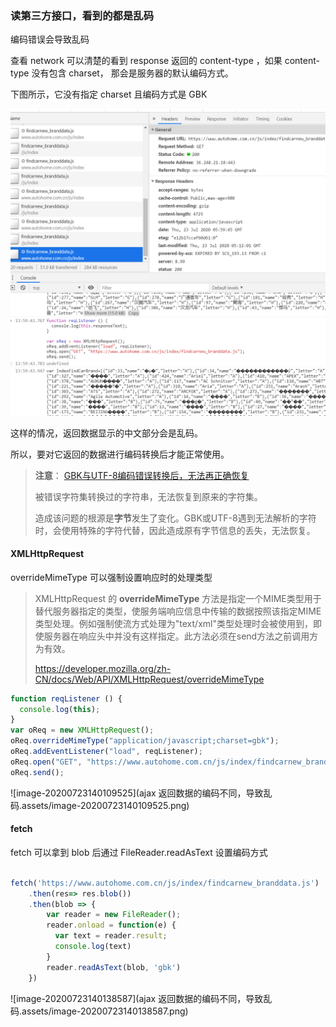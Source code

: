 ### 读第三方接口，看到的都是乱码

编码错误会导致乱码

查看 network 可以清楚的看到 response 返回的 content-type ，如果 content-type 没有包含 charset， 那会是服务器的默认编码方式。

下图所示，它没有指定 charset 且编码方式是 GBK

<img src="ajax 返回数据的编码不同，导致乱码.assets/image-20200723140011298.png" alt="image-20200723140011298" style="zoom: 50%;" />

这样的情况，返回数据显示的中文部分会是乱码。

所以，要对它返回的数据进行编码转换后才能正常使用。

> **注意**： [GBK与UTF-8编码错误转换后，无法再正确恢复](https://www.cnblogs.com/DataArt/p/10010878.html)
>
> 被错误字符集转换过的字符串，无法恢复到原来的字符集。
>
> 造成该问题的根源是**字节**发生了变化。GBK或UTF-8遇到无法解析的字符时，会使用特殊的字符代替，因此造成原有字节信息的丢失，无法恢复。

#### XMLHttpRequest

overrideMimeType 可以强制设置响应时的处理类型

> XMLHttpRequest 的 **overrideMimeType** 方法是指定一个MIME类型用于替代服务器指定的类型，使服务端响应信息中传输的数据按照该指定MIME类型处理。例如强制使流方式处理为"text/xml"类型处理时会被使用到，即使服务器在响应头中并没有这样指定。此方法必须在send方法之前调用方为有效。
>
> https://developer.mozilla.org/zh-CN/docs/Web/API/XMLHttpRequest/overrideMimeType

```js
function reqListener () {
  console.log(this);
}
var oReq = new XMLHttpRequest();
oReq.overrideMimeType("application/javascript;charset=gbk");
oReq.addEventListener("load", reqListener);
oReq.open("GET", "https://www.autohome.com.cn/js/index/findcarnew_branddata.js");
oReq.send();
```

![image-20200723140109525](ajax 返回数据的编码不同，导致乱码.assets/image-20200723140109525.png)

#### fetch

fetch 可以拿到 blob 后通过 FileReader.readAsText 设置编码方式

```js

fetch('https://www.autohome.com.cn/js/index/findcarnew_branddata.js')
    .then(res=> res.blob())
    .then(blob => {
        var reader = new FileReader();
        reader.onload = function(e) {
          var text = reader.result;
          console.log(text)
        }
        reader.readAsText(blob, 'gbk') 
    })
```

![image-20200723140138587](ajax 返回数据的编码不同，导致乱码.assets/image-20200723140138587.png)